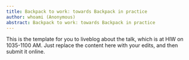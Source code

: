 ```yaml
---
title: Backpack to work: towards Backpack in practice
author: whoami (Anonymous)
abstract: Backpack to work: towards Backpack in practice
---
```


This is the template for you to liveblog about the talk,
which is at HIW on 1035-1100 AM.  Just replace the content here
with your edits, and then submit it online.
